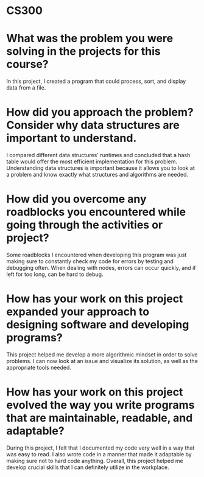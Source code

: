 # CS300
# What was the problem you were solving in the projects for this course?
In this project, I created a program that could process, sort, and display data from a file.

# How did you approach the problem? Consider why data structures are important to understand.
I compared different data structures' runtimes and concluded that a hash table would offer the most efficient implementation for this problem. Understanding data structures is important because it allows you to look at a problem and know exactly what structures and algorithms are needed.

# How did you overcome any roadblocks you encountered while going through the activities or project?
Some roadblocks I encountered when developing this program was just making sure to constantly check my code for errors by testing and debugging often. When dealing with nodes, errors can occur quickly, and if left for too long, can be hard to debug.

# How has your work on this project expanded your approach to designing software and developing programs?
This project helped me develop a more algorithmic mindset in order to solve problems. I can now look at an issue and visualize its solution, as well as the appropriate tools needed.

# How has your work on this project evolved the way you write programs that are maintainable, readable, and adaptable?
During this project, I felt that I documented my code very well in a way that was easy to read. I also wrote code in a manner that made it adaptable by making sure not to hard code anything. Overall, this project helped me develop crucial skills that I can definitely utilize in the workplace.

